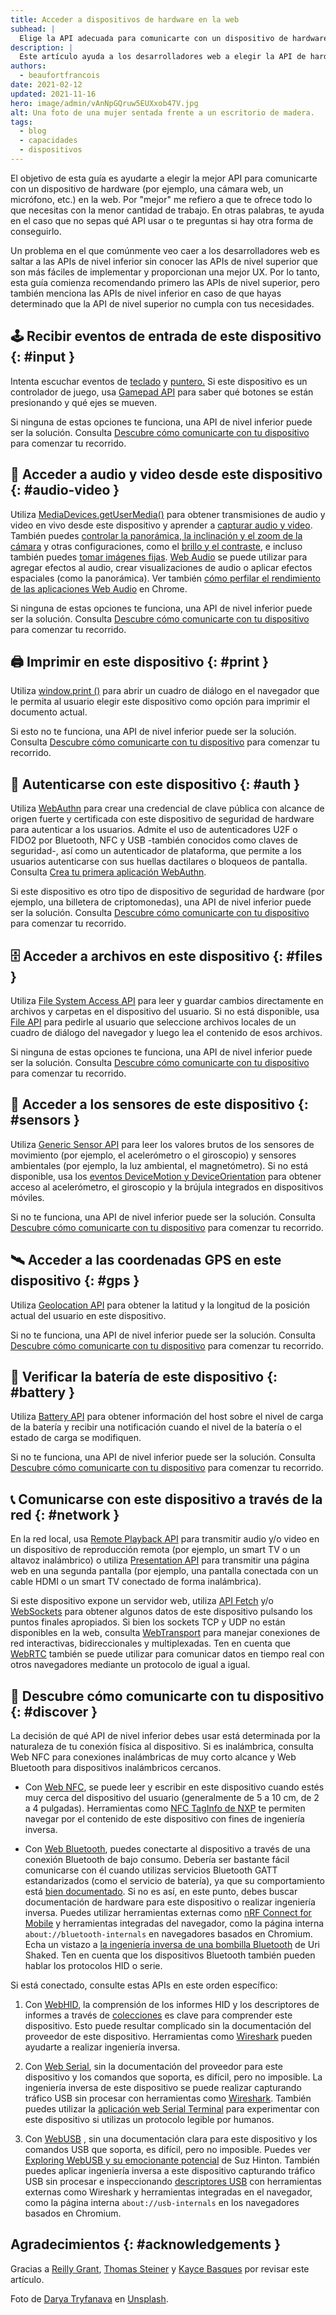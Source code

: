 ```yaml
---
title: Acceder a dispositivos de hardware en la web
subhead: |
  Elige la API adecuada para comunicarte con un dispositivo de hardware de tu elección.
description: |
  Este artículo ayuda a los desarrolladores web a elegir la API de hardware adecuada en función de un dispositivo determinado.
authors:
  - beaufortfrancois
date: 2021-02-12
updated: 2021-11-16
hero: image/admin/vAnNpGQruw5EUXxob47V.jpg
alt: Una foto de una mujer sentada frente a un escritorio de madera.
tags:
  - blog
  - capacidades
  - dispositivos
---
```


El objetivo de esta guía es ayudarte a elegir la mejor API para comunicarte con un dispositivo de hardware (por ejemplo, una cámara web, un micrófono, etc.) en la web. Por "mejor" me refiero a que te ofrece todo lo que necesitas con la menor cantidad de trabajo. En otras palabras, te ayuda en el caso que no sepas qué API usar o te preguntas si hay otra forma de conseguirlo.

Un problema en el que comúnmente veo caer a los desarrolladores web es saltar a las APIs de nivel inferior sin conocer las APIs de nivel superior que son más fáciles de implementar y proporcionan una mejor UX. Por lo tanto, esta guía comienza recomendando primero las APIs de nivel superior, pero también menciona las APIs de nivel inferior en caso de que hayas determinado que la API de nivel superior no cumpla con tus necesidades.

## 🕹 Recibir eventos de entrada de este dispositivo {: #input }

Intenta escuchar eventos de [teclado](https://developer.mozilla.org/docs/Web/API/KeyboardEvent) y [puntero.](https://developer.mozilla.org/docs/Web/API/Pointer_events) Si este dispositivo es un controlador de juego, usa [Gamepad API](/gamepad/) para saber qué botones se están presionando y qué ejes se mueven.

Si ninguna de estas opciones te funciona, una API de nivel inferior puede ser la solución. Consulta [Descubre cómo comunicarte con tu dispositivo](#discover) para comenzar tu recorrido.

## 📸 Acceder a audio y video desde este dispositivo {: #audio-video }

Utiliza [MediaDevices.getUserMedia()](https://developer.mozilla.org/docs/Web/API/MediaDevices/getUserMedia) para obtener transmisiones de audio y video en vivo desde este dispositivo y aprender a [capturar audio y video](https://www.html5rocks.com/en/tutorials/getusermedia/intro/). También puedes [controlar la panorámica, la inclinación y el zoom de la cámara](/camera-pan-tilt-zoom/) y otras configuraciones, como el [brillo y el contraste](https://developers.google.com/web/updates/2016/12/imagecapture), e incluso también puedes [tomar imágenes fijas](https://beaufortfrancois.github.io/sandbox/image-capture/playground). [Web Audio](https://developer.mozilla.org/docs/Web/API/Web_Audio_API) se puede utilizar para agregar efectos al audio, crear visualizaciones de audio o aplicar efectos espaciales (como la panorámica). Ver también [cómo perfilar el rendimiento de las aplicaciones Web Audio](/profiling-web-audio-apps-in-chrome/) en Chrome.

Si ninguna de estas opciones te funciona, una API de nivel inferior puede ser la solución. Consulta [Descubre cómo comunicarte con tu dispositivo](#discover) para comenzar tu recorrido.

## 🖨 Imprimir en este dispositivo {: #print }

Utiliza [window.print ()](https://developer.mozilla.org/docs/Web/API/Window/print) para abrir un cuadro de diálogo en el navegador que le permita al usuario elegir este dispositivo como opción para imprimir el documento actual.

Si esto no te funciona, una API de nivel inferior puede ser la solución. Consulta [Descubre cómo comunicarte con tu dispositivo](#discover) para comenzar tu recorrido.

## 🔐 Autenticarse con este dispositivo {: #auth }

Utiliza [WebAuthn](https://webauthn.io/) para crear una credencial de clave pública con alcance de origen fuerte y certificada con este dispositivo de seguridad de hardware para autenticar a los usuarios. Admite el uso de autenticadores U2F o FIDO2 por Bluetooth, NFC y USB -también conocidos como claves de seguridad-, así como un autenticador de plataforma, que permite a los usuarios autenticarse con sus huellas dactilares o bloqueos de pantalla. Consulta [Crea tu primera aplicación WebAuthn](https://developers.google.com/codelabs/webauthn-reauth).

Si este dispositivo es otro tipo de dispositivo de seguridad de hardware (por ejemplo, una billetera de criptomonedas), una API de nivel inferior puede ser la solución. Consulta [Descubre cómo comunicarte con tu dispositivo](#discover) para comenzar tu recorrido.

## 🗄 Acceder a archivos en este dispositivo {: #files }

Utiliza [File System Access API](/file-system-access/) para leer y guardar cambios directamente en archivos y carpetas en el dispositivo del usuario. Si no está disponible, usa [File API](https://developer.mozilla.org/docs/Web/API/File/Using_files_from_web_applications) para pedirle al usuario que seleccione archivos locales de un cuadro de diálogo del navegador y luego lea el contenido de esos archivos.

Si ninguna de estas opciones te funciona, una API de nivel inferior puede ser la solución. Consulta [Descubre cómo comunicarte con tu dispositivo](#discover) para comenzar tu recorrido.

## 🧲 Acceder a los sensores de este dispositivo {: #sensors }

Utiliza [Generic Sensor API](/generic-sensor/) para leer los valores brutos de los sensores de movimiento (por ejemplo, el acelerómetro o el giroscopio) y sensores ambientales (por ejemplo, la luz ambiental, el magnetómetro). Si no está disponible, usa los [eventos DeviceMotion y DeviceOrientation](https://developers.google.com/web/fundamentals/native-hardware/device-orientation) para obtener acceso al acelerómetro, el giroscopio y la brújula integrados en dispositivos móviles.

Si no te funciona, una API de nivel inferior puede ser la solución. Consulta [Descubre cómo comunicarte con tu dispositivo](#discover) para comenzar tu recorrido.

## 🛰 Acceder a las coordenadas GPS en este dispositivo {: #gps }

Utiliza [Geolocation API](https://developers.google.com/web/fundamentals/native-hardware/user-location) para obtener la latitud y la longitud de la posición actual del usuario en este dispositivo.

Si no te funciona, una API de nivel inferior puede ser la solución. Consulta [Descubre cómo comunicarte con tu dispositivo](#discover) para comenzar tu recorrido.

## 🔋 Verificar la batería de este dispositivo {: #battery }

Utiliza [Battery API](https://developer.mozilla.org/docs/Web/API/Battery_Status_API) para obtener información del host sobre el nivel de carga de la batería y recibir una notificación cuando el nivel de la batería o el estado de carga se modifiquen.

Si no te funciona, una API de nivel inferior puede ser la solución. Consulta [Descubre cómo comunicarte con tu dispositivo](#discover) para comenzar tu recorrido.

## 📞 Comunicarse con este dispositivo a través de la red {: #network }

En la red local, usa [Remote Playback API](https://developers.google.com/web/updates/2018/04/present-web-pages-to-secondary-attached-displays) para transmitir audio y/o video en un dispositivo de reproducción remota (por ejemplo, un smart TV o un altavoz inalámbrico) o utiliza [Presentation API](https://developers.google.com/web/updates/2018/04/present-web-pages-to-secondary-attached-displays) para transmitir una página web en una segunda pantalla (por ejemplo, una pantalla conectada con un cable HDMI o un smart TV conectado de forma inalámbrica).

Si este dispositivo expone un servidor web, utiliza [API Fetch](https://developer.mozilla.org/docs/Web/API/Fetch_API) y/o [WebSockets](https://developer.mozilla.org/docs/Web/API/WebSockets_API) para obtener algunos datos de este dispositivo pulsando los puntos finales apropiados. Si bien los sockets TCP y UDP no están disponibles en la web, consulta [WebTransport](/webtransport/) para manejar conexiones de red interactivas, bidireccionales y multiplexadas. Ten en cuenta que [WebRTC](/webrtc-standard-announcement/) también se puede utilizar para comunicar datos en tiempo real con otros navegadores mediante un protocolo de igual a igual.

## 🧱 Descubre cómo comunicarte con tu dispositivo {: #discover }

La decisión de qué API de nivel inferior debes usar está determinada por la naturaleza de tu conexión física al dispositivo. Si es inalámbrica, consulta Web NFC para conexiones inalámbricas de muy corto alcance y Web Bluetooth para dispositivos inalámbricos cercanos.

- Con [Web NFC](/nfc), se puede leer y escribir en este dispositivo cuando estés muy cerca del dispositivo del usuario (generalmente de 5 a 10 cm, de 2 a 4 pulgadas). Herramientas como [NFC TagInfo de NXP](https://play.google.com/store/apps/details?id=com.nxp.taginfolite) te permiten navegar por el contenido de este dispositivo con fines de ingeniería inversa.

- Con [Web Bluetooth](/bluetooth/), puedes conectarte al dispositivo a través de una conexión Bluetooth de bajo consumo. Debería ser bastante fácil comunicarse con él cuando utilizas servicios Bluetooth GATT estandarizados (como el servicio de batería), ya que su comportamiento está [bien documentado](https://www.bluetooth.com/specifications/gatt/). Si no es así, en este punto, debes buscar documentación de hardware para este dispositivo o realizar ingeniería inversa. Puedes utilizar herramientas externas como [nRF Connect for Mobile](https://play.google.com/store/apps/details?id=no.nordicsemi.android.mcp) y herramientas integradas del navegador, como la página interna `about://bluetooth-internals` en navegadores basados en Chromium. Echa un vistazo a [la ingeniería inversa de una bombilla Bluetooth](https://urish.medium.com/reverse-engineering-a-bluetooth-lightbulb-56580fcb7546) de Uri Shaked. Ten en cuenta que los dispositivos Bluetooth también pueden hablar los protocolos HID o serie.

Si está conectado, consulte estas APIs en este orden específico:

1. Con [WebHID](/hid/), la comprensión de los informes HID y los descriptores de informes a través de [colecciones](https://webhid-collections.glitch.me/) es clave para comprender este dispositivo. Esto puede resultar complicado sin la documentación del proveedor de este dispositivo. Herramientas como [Wireshark](https://gitlab.com/wireshark/wireshark/-/wikis/CaptureSetup/USB) pueden ayudarte a realizar ingeniería inversa.

2. Con [Web Serial](/serial/), sin la documentación del proveedor para este dispositivo y los comandos que soporta, es difícil, pero no imposible. La ingeniería inversa de este dispositivo se puede realizar capturando tráfico USB sin procesar con herramientas como [Wireshark](https://gitlab.com/wireshark/wireshark/-/wikis/CaptureSetup/USB). También puedes utilizar la [aplicación web Serial Terminal](https://googlechromelabs.github.io/serial-terminal/) para experimentar con este dispositivo si utilizas un protocolo legible por humanos.

3. Con [WebUSB](/usb/) , sin una documentación clara para este dispositivo y los comandos USB que soporta, es difícil, pero no imposible. Puedes ver [Exploring WebUSB y su emocionante potencial](https://www.youtube.com/watch?v=IpfZ8Nj3uiE) de Suz Hinton. También puedes aplicar ingeniería inversa a este dispositivo capturando tráfico USB sin procesar e inspeccionando [descriptores USB](https://www.beyondlogic.org/usbnutshell/usb5.shtml) con herramientas externas como Wireshark y herramientas integradas en el navegador, como la página interna `about://usb-internals` en los navegadores basados en Chromium.

## Agradecimientos {: #acknowledgements }

Gracias a [Reilly Grant](https://github.com/reillyeon), [Thomas Steiner](/authors/thomassteiner/) y [Kayce Basques](/authors/kaycebasques/) por revisar este artículo.

Foto de [Darya Tryfanava](https://unsplash.com/@darya_tryfanava) en [Unsplash](https://unsplash.com/photos/uZBGDkYkvhM).
